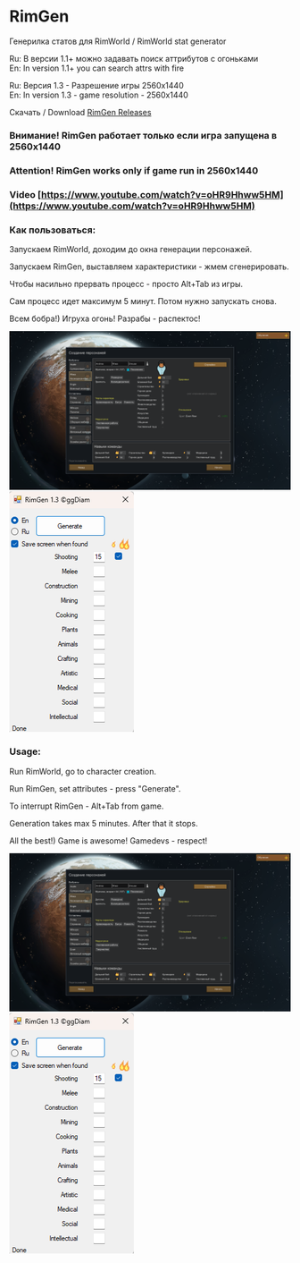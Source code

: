 # RimGen
Генерилка статов для RimWorld / RimWorld stat generator

Ru: В версии 1.1+ можно задавать поиск аттрибутов с огоньками  
En: In version 1.1+ you can search attrs with fire  

Ru: Версия 1.3 - Разрешение игры 2560x1440  
En: In version 1.3 - game resolution - 2560x1440  

Скачать / Download
[RimGen Releases](https://github.com/ggdiam/RimGen/releases)

### Внимание! RimGen работает только если игра запущена в 2560x1440
### Attention! RimGen works only if game run in 2560x1440

### Video [https://www.youtube.com/watch?v=oHR9Hhww5HM](https://www.youtube.com/watch?v=oHR9Hhww5HM) 

### Как пользоваться:

Запускаем RimWorld, доходим до окна генерации персонажей.

Запускаем RimGen, выставляем характеристики - жмем сгенерировать.

Чтобы насильно прервать процесс - просто Alt+Tab из игры.

Сам процесс идет максимум 5 минут. Потом нужно запускать снова.

Всем бобра!) Игруха огонь! Разрабы - распектос!

![RimWorld Screenshot](https://github.com/ggdiam/RimGen/blob/master/rim_gen_Shooting-15__23.09.2024_14.58.29.png?raw=true)  
![RimGen Screenshot](https://github.com/ggdiam/RimGen/blob/master/RimGen_1.3.png?raw=true)


### Usage:

Run RimWorld, go to character creation.

Run RimGen, set attributes - press "Generate".

To interrupt RimGen - Alt+Tab from game.

Generation takes max 5 minutes. After that it stops.

All the best!) Game is awesome! Gamedevs - respect!

![RimWorld Screenshot](https://github.com/ggdiam/RimGen/blob/master/rim_gen_Shooting-15__23.09.2024_14.58.29.png?raw=true)  
![RimGen Screenshot](https://github.com/ggdiam/RimGen/blob/master/RimGen_1.3.png?raw=true)
